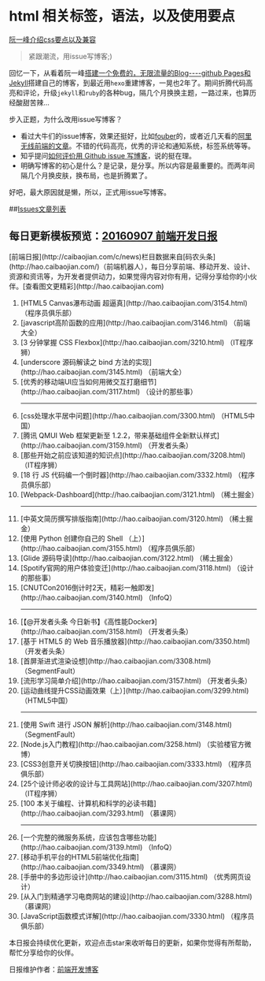# html 相关标签，语法，以及使用要点
<a href="http://www.ruanyifeng.com/blog/2010/03/css_cookbook.html" target="_black">阮一峰介绍css要点以及兼容</a>

> 紧跟潮流，用issue写博客;)

回忆一下，从看着阮一峰[搭建一个免费的，无限流量的Blog----github Pages和Jekyll](http://www.ruanyifeng.com/blog/2012/08/blogging_with_jekyll.html)搭建自己的博客，到最近用`hexo`重建博客，一晃也2年了。期间折腾代码高亮和评论，升级`jekyll`和`ruby`的各种bug，隔几个月换换主题，一路过来，也算历经酸甜苦辣...

步入正题，为什么改用issue写博客？

- 看过大牛们的issue博客，效果还挺好，比如[fouber](https://github.com/fouber/blog)的，或者近几天看的[阿里无线前端的文章](https://github.com/amfe/article/issues/1)。不错的代码高亮，优秀的评论和通知系统，标签系统等等。
- 知乎提问[如何评价用 Github issue 写博客](http://www.zhihu.com/question/32066000)，说的挺在理。
- 明确写博客的初心是什么？是记录，是分享。所以内容是最重要的。而两年间隔几个月换皮肤，换布局，也是折腾累了。

好吧，最大原因就是懒，所以，正式用issue写博客。



##[Issues文章列表](https://github.com/kujian/frontendDaily/issues)

## 每日更新模板预览：[20160907 前端开发日报](https://github.com/kujian/frontendDaily/issues)

<p>[前端日报](http://caibaojian.com/c/news)栏目数据来自[码农头条](http://hao.caibaojian.com/)（前端机器人），每日分享前端、移动开发、设计、资源和资讯等，为开发者提供动力，如果觉得内容对你有用，记得分享给你的小伙伴。[查看图文更精彩](http://hao.caibaojian.com)</p><ol><li>[HTML5 Canvas瀑布动画 超逼真](http://hao.caibaojian.com/3154.html) （程序员俱乐部）</li><li>[javascript高阶函数的应用](http://hao.caibaojian.com/3146.html) （前端大全）</li><li>[3 分钟掌握 CSS Flexbox](http://hao.caibaojian.com/3210.html) （IT程序狮）</li><li>[underscore 源码解读之 bind 方法的实现](http://hao.caibaojian.com/3145.html) （前端大全）</li><li>[优秀的移动端UI应当如何用微交互打磨细节](http://hao.caibaojian.com/3117.html) （设计的那些事）</li><hr/><li>[css处理水平居中问题](http://hao.caibaojian.com/3300.html) （HTML5中国）</li><li>[腾讯 QMUI Web 框架更新至 1.2.2，带来基础组件全新默认样式](http://hao.caibaojian.com/3159.html) （开发者头条）</li><li>[那些开始之前应该知道的知识点](http://hao.caibaojian.com/3208.html) （IT程序狮）</li><li>[18 行 JS 代码编一个倒时器](http://hao.caibaojian.com/3332.html) （程序员俱乐部）</li><li>[Webpack-Dashboard](http://hao.caibaojian.com/3121.html) （稀土掘金）</li><hr/><li>[中英文简历撰写排版指南](http://hao.caibaojian.com/3120.html) （稀土掘金）</li><li>[使用 Python 创建你自己的 Shell （上）](http://hao.caibaojian.com/3155.html) （程序员俱乐部）</li><li>[Glide 源码导读](http://hao.caibaojian.com/3122.html) （稀土掘金）</li><li>[Spotify官网的用户体验变迁](http://hao.caibaojian.com/3118.html) （设计的那些事）</li><li>[CNUTCon2016倒计时2天，精彩一触即发](http://hao.caibaojian.com/3140.html) （InfoQ）</li><hr/><li>[【@开发者头条 今日新书】《高性能Docker》](http://hao.caibaojian.com/3158.html) （开发者头条）</li><li>[基于 HTML5 的 Web 音乐播放器](http://hao.caibaojian.com/3350.html) （开发者头条）</li><li>[首屏渐进式渲染设想](http://hao.caibaojian.com/3308.html) （SegmentFault）</li><li>[流形学习简单介绍](http://hao.caibaojian.com/3157.html) （开发者头条）</li><li>[运动曲线提升CSS动画效果（上）](http://hao.caibaojian.com/3299.html) （HTML5中国）</li><hr/><li>[使用 Swift 进行 JSON 解析](http://hao.caibaojian.com/3148.html) （SegmentFault）</li><li>[Node.js入门教程](http://hao.caibaojian.com/3258.html) （实验楼官方微博）</li><li>[CSS3创意开关切换按钮](http://hao.caibaojian.com/3333.html) （程序员俱乐部）</li><li>[25个设计师必收的设计与工具网站](http://hao.caibaojian.com/3207.html) （IT程序狮）</li><li>[100 本关于编程、计算机和科学的必读书籍](http://hao.caibaojian.com/3293.html) （慕课网）</li><hr/><li>[一个完整的微服务系统，应该包含哪些功能](http://hao.caibaojian.com/3139.html) （InfoQ）</li><li>[移动手机平台的HTML5前端优化指南](http://hao.caibaojian.com/3349.html) （慕课网）</li><li>[手册中的多边形设计](http://hao.caibaojian.com/3115.html) （优秀网页设计）</li><li>[从入门到精通学习电商网站的建设](http://hao.caibaojian.com/3288.html) （慕课网）</li><li>[JavaScript函数模式详解](http://hao.caibaojian.com/3330.html) （程序员俱乐部）</li></ol>

本日报会持续优化更新，欢迎点击star来收听每日的更新，如果你觉得有所帮助，帮忙分享给你的伙伴。

日报维护作者：[前端开发博客](http://caibaojian.com)
